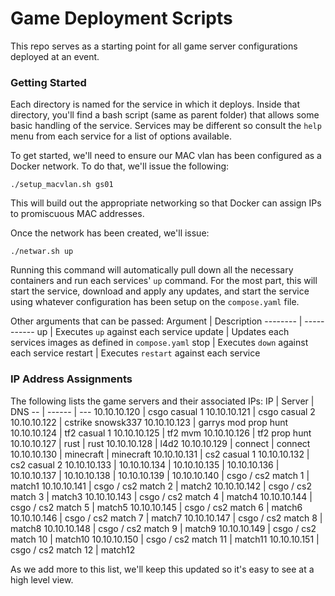 # Game Deployment Scripts
This repo serves as a starting point for all game server configurations deployed at an event.

### Getting Started
Each directory is named for the service in which it deploys. Inside that directory, you'll find a bash script (same as parent folder) that allows some basic handling of the service. Services may be different so consult the `help` menu from each service for a list of options available.

To get started, we'll need to ensure our MAC vlan has been configured as a Docker network. To do that, we'll issue the following:
```
./setup_macvlan.sh gs01
```
This will build out the appropriate networking so that Docker can assign IPs to promiscuous MAC addresses.

Once the network has been created, we'll issue:
```
./netwar.sh up
```
Running this command will automatically pull down all the necessary containers and run each services' `up` command. For the most part, this will start the service, download and apply any updates, and start the service using whatever configuration has been setup on the `compose.yaml` file. 

Other arguments that can be passed:
Argument | Description
-------- | -----------
up | Executes `up` against each service
update | Updates each services images as defined in `compose.yaml`
stop | Executes `down` against each service
restart | Executes `restart` against each service


### IP Address Assignments
The following lists the game servers and their associated IPs:
IP | Server | DNS
-- | ------ | ---
10.10.10.120 | csgo casual 1
10.10.10.121 | csgo casual 2
10.10.10.122 | cstrike snowsk337
10.10.10.123 | garrys mod prop hunt
10.10.10.124 | tf2 casual 1
10.10.10.125 | tf2 mvm
10.10.10.126 | tf2 prop hunt
10.10.10.127 | rust | rust
10.10.10.128 | l4d2 
10.10.10.129 | connect | connect
10.10.10.130 | minecraft | minecraft
10.10.10.131 | cs2 casual 1
10.10.10.132 | cs2 casual 2
10.10.10.133 |
10.10.10.134 |
10.10.10.135 |
10.10.10.136 |
10.10.10.137 |
10.10.10.138 |
10.10.10.139 |
10.10.10.140 | csgo / cs2 match 1 | match1
10.10.10.141 | csgo / cs2 match 2 | match2
10.10.10.142 | csgo / cs2 match 3 | match3
10.10.10.143 | csgo / cs2 match 4 | match4
10.10.10.144 | csgo / cs2 match 5 | match5
10.10.10.145 | csgo / cs2 match 6 | match6
10.10.10.146 | csgo / cs2 match 7 | match7
10.10.10.147 | csgo / cs2 match 8 | match8
10.10.10.148 | csgo / cs2 match 9 | match9
10.10.10.149 | csgo / cs2 match 10 | match10
10.10.10.150 | csgo / cs2 match 11 | match11
10.10.10.151 | csgo / cs2 match 12 | match12

As we add more to this list, we'll keep this updated so it's easy to see at a high level view.